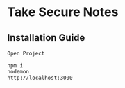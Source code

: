 # Take Secure Notes

## Installation Guide
```Open Project```  
```
npm i
nodemon
http://localhost:3000
```
